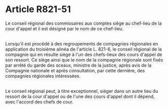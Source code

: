 # Article R821-51

<p>Le conseil régional des commissaires aux comptes siège au chef-lieu de la cour d'appel et il est désigné par le nom de ce chef-lieu.<br/><br/>

Lorsqu'il est procédé à des regroupements de compagnies régionales en application du troisième alinéa de l'article L. 821-6, le conseil régional de la compagnie qui en résulte siège à l'un des chefs-lieux des cours d'appel de son ressort. Ce siège ainsi que le nom de la compagnie régionale sont fixés par arrêté du garde des sceaux, ministre de la justice, après avis de la Compagnie nationale et après consultation, par cette dernière, des compagnies régionales intéressées.<br/><br/>

Le conseil régional peut, à titre exceptionnel, siéger dans un autre lieu du ressort de la cour d'appel ou de l'une des cours d'appel dont il dépend, avec l'accord des chefs de cour.</p>